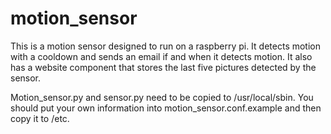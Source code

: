 # motion_sensor
This is a motion sensor designed to run on a raspberry pi. It detects motion with a cooldown and sends an email if and when it detects motion. It also has a website component that stores the last five pictures detected by the sensor. 

Motion_sensor.py and sensor.py need to be copied to /usr/local/sbin.
You should put your own information into motion_sensor.conf.example and then copy it to /etc.
